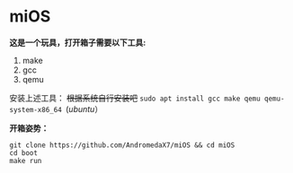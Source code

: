 # miOS
**这是一个玩具，打开箱子需要以下工具:**

1. make
2. gcc
3. qemu

安装上述工具：
~~根据系统自行安装吧~~ 
`sudo apt install gcc make qemu qemu-system-x86_64 `(*ubuntu*）

**开箱姿势：**
```
git clone https://github.com/AndromedaX7/miOS && cd miOS
cd boot
make run

```
